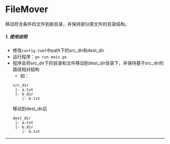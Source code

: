 # FileMover
移动符合条件的文件到新目录，并保持部分原文件的目录结构。

##### 1. 使用说明
- 修改`config.toml`中path下的src_dir和dest_dir
- 运行程序：`go run main.go`
- 程序会将src_dir下的目录和文件移动到dest_dir目录下，并保持基于src_dir的路径相对结构
    - 如：
    ```
    src_dir
     |- a.txt
     |- b_dir
        |- b.txt
    ```
    移动到dest_dir后
    ```
    dest_dir
     |- a.txt
     |- b_dir
        |- b.txt
    ```
---